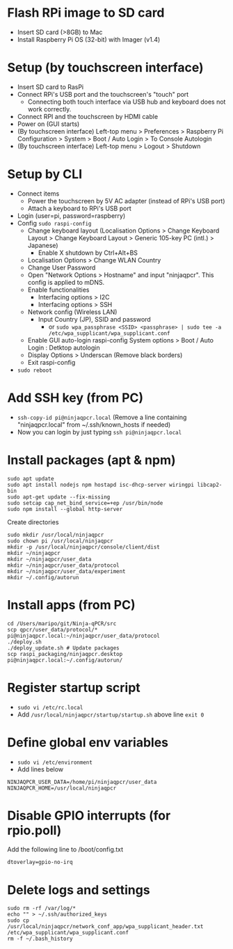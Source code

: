# Flash RPi image to SD card
* Insert SD card (>8GB) to Mac
* Install Raspberry Pi OS (32-bit) with Imager (v1.4)

# Setup (by touchscreen interface)
* Insert SD card to RasPi
* Connect RPi's USB port and the touchscreen's "touch" port
  * Connecting both touch interface via USB hub and keyboard does not work correctly.
* Connect RPI and the touchscreen by HDMI cable
* Power on (GUI starts)
* (By touchscreen interface) Left-top menu > Preferences > Raspberry Pi Configuration > System > Boot / Auto Login > To Console Autologin
* (By touchscreen interface) Left-top menu > Logout > Shutdown

# Setup by CLI
* Connect items
  * Power the touchscreen by 5V AC adapter (instead of RPi's USB port)
  * Attach a keyboard to RPi's USB port
* Login (user=pi, password=raspberry)
* Config `sudo raspi-config`
  * Change keyboard layout (Localisation Options > Change Keyboard Layout > Change Keyboard Layout > Generic 105-key PC (intl.) > Japanese)
    * Enable X shutdown by Ctrl+Alt+BS
  * Localisation Options > Change WLAN Country
  * Change User Password
  * Open "Network Options > Hostname" and input "ninjaqpcr". This config is applied to mDNS.
  * Enable functionalities
    * Interfacing options > I2C
    * Interfacing options > SSH
  * Network config (Wireless LAN)
    * Input Country (JP), SSID and password
      * or `sudo wpa_passphrase <SSID> <passphrase> | sudo tee -a /etc/wpa_supplicant/wpa_supplicant.conf`
  * Enable GUI auto-login
    raspi-config
    System options > Boot / Auto Login : Detktop autologin
  * Display Options > Underscan (Remove black borders)
  * Exit raspi-config
* `sudo reboot`

# Add SSH key (from PC)
* `ssh-copy-id pi@ninjaqpcr.local` (Remove a line containing "ninjaqpcr.local" from ~/.ssh/known_hosts if needed)
* Now you can login by just typing `ssh pi@ninjaqpcr.local`


# Install packages (apt & npm)
```
sudo apt update
sudo apt install nodejs npm hostapd isc-dhcp-server wiringpi libcap2-bin
sudo apt-get update --fix-missing
sudo setcap cap_net_bind_service=+ep /usr/bin/node
sudo npm install --global http-server
```

Create directories

```
sudo mkdir /usr/local/ninjaqpcr
sudo chown pi /usr/local/ninjaqpcr
mkdir -p /usr/local/ninjaqpcr/console/client/dist
mkdir ~/ninjaqpcr
mkdir ~/ninjaqpcr/user_data
mkdir ~/ninjaqpcr/user_data/protocol
mkdir ~/ninjaqpcr/user_data/experiment
mkdir ~/.config/autorun

```

# Install apps (from PC)

```
cd /Users/maripo/git/Ninja-qPCR/src
scp qpcr/user_data/protocol/* pi@ninjaqpcr.local:~/ninjaqpcr/user_data/protocol
./deploy.sh
./deploy_update.sh # Update packages
scp raspi_packaging/ninjaqpcr.desktop pi@ninjaqpcr.local:~/.config/autorun/
```

# Register startup script
* `sudo vi /etc/rc.local`
* Add `/usr/local/ninjaqpcr/startup/startup.sh` above line `exit 0`

# Define global env variables
* `sudo vi /etc/environment`
* Add lines below
```
NINJAQPCR_USER_DATA=/home/pi/ninjaqpcr/user_data
NINJAQPCR_HOME=/usr/local/ninjaqpcr
```

# Disable GPIO interrupts (for rpio.poll)
Add the following line to /boot/config.txt
```
dtoverlay=gpio-no-irq

```

# Delete logs and settings
```
sudo rm -rf /var/log/*
echo "" > ~/.ssh/authorized_keys
sudo cp /usr/local/ninjaqpcr/network_conf_app/wpa_supplicant_header.txt /etc/wpa_supplicant/wpa_supplicant.conf
rm -f ~/.bash_history
```